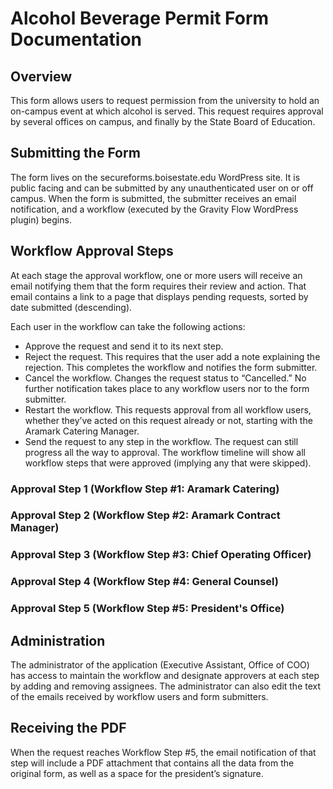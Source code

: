 # Alcohol Beverage Permit Form Documentation

## Overview 
This form allows users to request permission from the university to hold an on-campus event at which alcohol is served. This request requires approval by several offices on campus, and finally by the State Board of Education.

## Submitting the Form
The form lives on the secureforms.boisestate.edu WordPress site. It is public facing and can be submitted by any unauthenticated user on or off campus. When the form is submitted, the submitter receives an email notification, and a workflow (executed by the Gravity Flow WordPress plugin) begins.

## Workflow Approval Steps
At each stage the approval workflow, one or more users will receive an email notifying them that the form requires their review and action. That email contains a link to a page that displays pending requests, sorted by date submitted (descending).

Each user in the workflow can take the following actions:
* Approve the request and send it to its next step.
* Reject the request. This requires that the user add a note explaining the rejection. This completes the workflow and notifies the form submitter.
* Cancel the workflow. Changes the request status to “Cancelled.” No further notification takes place to any workflow users nor to the form submitter.
* Restart the workflow. This requests approval from all workflow users, whether they’ve acted on this request already or not, starting with the Aramark Catering Manager.
* Send the request to any step in the workflow. The request can still progress all the way to approval. The workflow timeline will show all workflow steps that were approved (implying any that were skipped).

### Approval Step 1 (Workflow Step #1: Aramark Catering)
### Approval Step 2 (Workflow Step #2: Aramark Contract Manager)
### Approval Step 3 (Workflow Step #3: Chief Operating Officer)
### Approval Step 4 (Workflow Step #4: General Counsel)
### Approval Step 5 (Workflow Step #5: President's Office)

## Administration
The administrator of the application (Executive Assistant, Office of COO) has access to maintain the workflow and designate approvers at each step by adding and removing assignees. The administrator can also edit the text of the emails received by workflow users and form submitters.

## Receiving the PDF
When the request reaches Workflow Step #5, the email notification of that step will include a PDF attachment that contains all the data from the original form, as well as a space for the president’s signature. 
